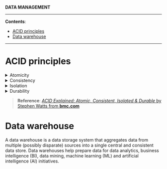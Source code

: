 **DATA MANAGEMENT**

---

**Contents**:

- [ACID principles](#acid-principles)
- [Data warehouse](#data-warehouse)

---

# ACID principles
<details><summary>Atomicity</summary>An atomic transaction is a data creation/modifying operation that ensures that any commit made either finishes the entire operation successfully or rolls back the database to its state prior to the commit being initiated (e.g. in case of a lost connection in the middle of an operation). This is important for preventing crashes or outages from creating uncertainty about the state of the data storage system (e.g. if a crash occurs during a transaction without atomicity, it can be impossible to know how far along the transaction had progressed before it was interrupted). Evidently, atomicity is key in maintaining clarity about the contents of a data storage system amid data creation/modifying operations.</details>

<details><summary>Consistency</summary>Consistency refers to maintaining data integrity constraints. A consistent transaction does not violate integrity constraints placed on the data by the data storage system's rules. Enforcing consistency ensures that if a data storage system enters an illegal state (i.e. if a violation of data integrity constraints occurs) the transaction is aborted and data storage system is rolled back to its previous legal state. Evidently, consistency is key in maintaining the integrity of the data as defined by the data storage system's constraints, which are often applied to ensure that the data is meaningful (e.g. in a bank's database, a customer cannot have negative balance).</details>

<details><summary>Isolation</summary>Isolation refers to the isolation of the effect of each transaction on the functioning of other transations. In other words, reads or writes performed on the database are not to be impacted by other reads and writes of separate transactions on the same database. To this end, a global order is created with each transaction queueing up in line to ensure that the transactions complete in their entirety before another one begins. This does not mean two transactions cannot happen simultaneously; multiple transactions can happen simultaneously as long as they have no possibility of impacting each other.</details>

<details><summary>Durability</summary>Durability ensures that changes made to the database (transactions) that are successfully committed will survive permanently, even in the case of system failures. This ensures that the data within the database will not be corrupted by service outages, crashes or other cases of failure.</details>

> **Reference**: [_ACID Explained: Atomic, Consistent, Isolated & Durable_ by Stephen Watts from **bmc.com**](https://www.bmc.com/blogs/acid-atomic-consistent-isolated-durable/)

# Data warehouse
A data warehouse is a data storage system that aggregates data from multiple (possibly disparate) sources into a single central and consistent data store. Data warehouses help prepare data for data analytics, business intelligence (BI), data mining, machine learning (ML) and artificial intelligence (AI) initiatives.
